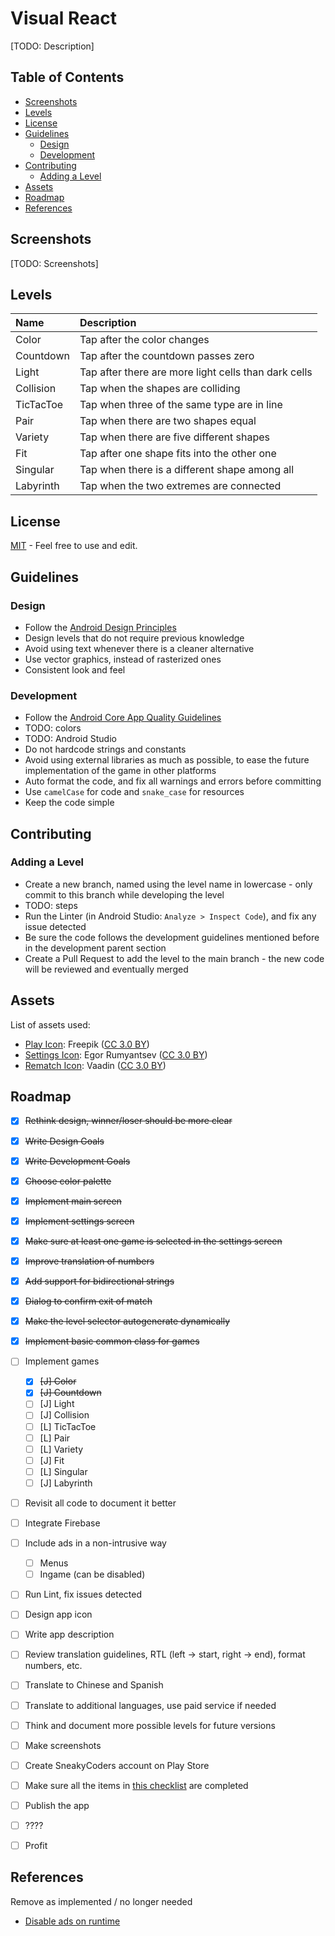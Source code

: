 # Visual React

[TODO: Description]

## Table of Contents

* [Screenshots](#screenshots)
* [Levels](#levels)
* [License](#license)
* [Guidelines](#guidelines)
  * [Design](#design-guidelines)
  * [Development](#development-guidelines)
* [Contributing](#contributing)
  * [Adding a Level](#adding-a-level)
* [Assets](#assets)
* [Roadmap](#roadmap)
* [References](#references)

## <a name="screenshots"></a> Screenshots

[TODO: Screenshots]


## <a name="levels"></a> Levels

| Name       | Description                                          |
|:-----------|:-----------------------------------------------------|
| Color      | Tap after the color changes                          |
| Countdown  | Tap after the countdown passes zero                  |
| Light      | Tap after there are more light cells than dark cells |
| Collision  | Tap when the shapes are colliding                    |
| TicTacToe  | Tap when three of the same type are in line          |
| Pair       | Tap when there are two shapes equal                  |
| Variety    | Tap when there are five different shapes             |
| Fit        | Tap after one shape fits into the other one          |
| Singular   | Tap when there is a different shape among all        |
| Labyrinth  | Tap when the two extremes are connected              |


## <a name="license"></a> License

[MIT](LICENSE) - Feel free to use and edit.


## <a name="guidelines"></a> Guidelines

### <a name="design-guidelines"></a> Design

* Follow the [Android Design Principles](https://developer.android.com/design/get-started/principles.html)
* Design levels that do not require previous knowledge
* Avoid using text whenever there is a cleaner alternative
* Use vector graphics, instead of rasterized ones
* Consistent look and feel


### <a name="development-guidelines"></a> Development

* Follow the [Android Core App Quality Guidelines](https://developer.android.com/distribute/essentials/quality/core.html)
* TODO: colors
* TODO: Android Studio
* Do not hardcode strings and constants
* Avoid using external libraries as much as possible, to ease the future implementation of the game in other platforms
* Auto format the code, and fix all warnings and errors before committing
* Use ```camelCase``` for code and ```snake_case``` for resources
* Keep the code simple


## <a name="contributing"></a> Contributing

### <a name="adding-a-level"></a> Adding a Level

* Create a new branch, named using the level name in lowercase - only commit to this branch while developing the level
* TODO: steps
* Run the Linter (in Android Studio: ```Analyze > Inspect Code```), and fix any issue detected
* Be sure the code follows the development guidelines mentioned before in the development parent section
* Create a Pull Request to add the level to the main branch - the new code will be reviewed and eventually merged


## <a name="assets"></a> Assets

List of assets used:

* [Play Icon](http://www.flaticon.com): Freepik ([CC 3.0 BY](http://creativecommons.org/licenses/by/3.0/))
* [Settings Icon](http://www.flaticon.com/authors/egor-rumyantsev): Egor Rumyantsev ([CC 3.0 BY](http://creativecommons.org/licenses/by/3.0/))
* [Rematch Icon](http://www.flaticon.com/authors/vaadin): Vaadin ([CC 3.0 BY](http://creativecommons.org/licenses/by/3.0/))

## <a name="roadmap"></a> Roadmap

- [x] ~~Rethink design, winner/loser should be more clear~~
- [x] ~~Write Design Goals~~
- [x] ~~Write Development Goals~~
- [x] ~~Choose color palette~~
- [x] ~~Implement main screen~~
- [x] ~~Implement settings screen~~
- [x] ~~Make sure at least one game is selected in the settings screen~~
- [x] ~~Improve translation of numbers~~
- [x] ~~Add support for bidirectional strings~~
- [x] ~~Dialog to confirm exit of match~~
- [x] ~~Make the level selector autogenerate dynamically~~
- [x] ~~Implement basic common class for games~~
- [ ] Implement games
  - [x] ~~[J] Color~~
  - [x] ~~[J] Countdown~~
  - [ ] [J] Light
  - [ ] [J] Collision
  - [ ] [L] TicTacToe
  - [ ] [L] Pair
  - [ ] [L] Variety
  - [ ] [J] Fit
  - [ ] [L] Singular
  - [ ] [J] Labyrinth
- [ ] Revisit all code to document it better
- [ ] Integrate Firebase
- [ ] Include ads in a non-intrusive way
  - [ ] Menus
  - [ ] Ingame (can be disabled)
- [ ] Run Lint, fix issues detected
- [ ] Design app icon
- [ ] Write app description
- [ ] Review translation guidelines, RTL (left -> start, right -> end), format numbers, etc.
- [ ] Translate to Chinese and Spanish
- [ ] Translate to additional languages, use paid service if needed
- [ ] Think and document more possible levels for future versions
- [ ] Make screenshots
- [ ] Create SneakyCoders account on Play Store
- [ ] Make sure all the items in [this checklist](https://developer.android.com/distribute/tools/launch-checklist.html) are completed
- [ ] Publish the app
- [ ] ????
- [ ] Profit


## <a name="references"></a> References 
Remove as implemented / no longer needed

- [Disable ads on runtime](http://stackoverflow.com/questions/4549401/correctly-disable-admob-ads)
